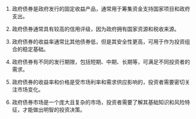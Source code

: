 

1. 政府债券是政府发行的固定收益产品，通常用于筹集资金支持国家项目和政府支出。

2. 政府债券通常具有较高的信用评级，因为政府拥有国家资源和税收来源。

3. 政府债券的收益率通常比其他债券低，但是其安全性更高，可用于作为投资组合的稳定基础。

4. 政府债券有不同的发行期限，包括短期、中期、长期等，可满足不同投资者的需求。

5. 政府债券的收益率和价格是受市场利率和需求供应影响的，投资者需要密切关注市场变化。

6. 政府债券市场是一个庞大且复杂的市场，投资者需要了解其基础知识和风险特征，才能做出明智的投资决策。